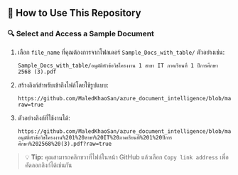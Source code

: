 ## 📄 How to Use This Repository
### 🔍 Select and Access a Sample Document

1. เลือก `file_name` ที่คุณต้องการจากโฟลเดอร์ `Sample_Docs_with_table/`
   ตัวอย่างเช่น:

   ```
   Sample_Docs_with_table/อนุมัติหัวข้อวิชโครงงาน 1 สาขา IT ภาคเรียนที่ 1 ปีการศึกษา 2568 (3).pdf
   ```

2. สร้างลิงก์สำหรับเข้าถึงไฟล์โดยใช้รูปแบบ:

   ```
   https://github.com/MaledKhaoSan/azure_document_intelligence/blob/main/<file_path>?raw=true
   ```

3. ตัวอย่างลิงก์ที่ใช้งานได้:

   ```
   https://github.com/MaledKhaoSan/azure_document_intelligence/blob/main/Sample_Docs_with_table/อนุมัติหัวข้อวิชโครงงาน%201%20สาขา%20IT%20ภาคเรียนที่%201%20ปีการศึกษา%202568%20(3).pdf?raw=true
   ```

> 💡 **Tip:** คุณสามารถคลิกขวาที่ไฟล์ในหน้า GitHub แล้วเลือก `Copy link address` เพื่อคัดลอกลิงก์ได้เช่นกัน
